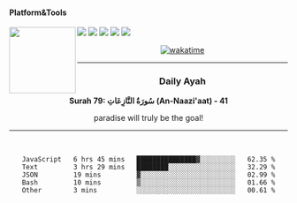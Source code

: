 #### Platform&Tools

[![](https://img.shields.io/badge/-NPM-cb3837?style=flat-square&logo=npm&logoColor=white)](https://npmjs.com/)
[![](https://img.shields.io/badge/PHP-777BB4?style=flat-square&logo=php&logoColor=white)](https://nodejs.org/)
[![](https://img.shields.io/badge/Julia-9558B2?style=flat-square&logo=julia&logoColor=white)](https://nodejs.org/)
<img src="https://avatars.githubusercontent.com/u/31664438?v=4" width="120" align="left">
[![](https://img.shields.io/badge/-Node.js-43853d?style=flat-square&logo=node.js&logoColor=ffffff)](https://nodejs.org/)
[![](https://img.shields.io/badge/Visual_Studio_Code-0078D4?style=flat-square&logo=visual%20studio%20code&logoColor=white)](https://nodejs.org/)

<center>

[![wakatime](https://wakatime.com/badge/user/87646243-158a-4241-a3cb-668e1fa2dbb8.svg)](https://wakatime.com/@87646243-158a-4241-a3cb-668e1fa2dbb8)
               

_______ 
### Daily Ayah

<!--START_SECTION:quran-->

**Surah 79: سُورَةُ النَّازِعَاتِ (An-Naazi'aat) - 41**

paradise will truly be the goal!
 <!--END_SECTION:quran-->

  
                       
                                             
_______

&nbsp;&nbsp;     &nbsp;&nbsp;    &nbsp;&nbsp;   &nbsp;&nbsp;
 
<!--START_SECTION:waka-->

```text
JavaScript   6 hrs 45 mins   ███████████████▓░░░░░░░░░   62.35 %
Text         3 hrs 29 mins   ████████░░░░░░░░░░░░░░░░░   32.29 %
JSON         19 mins         ▓░░░░░░░░░░░░░░░░░░░░░░░░   02.99 %
Bash         10 mins         ▒░░░░░░░░░░░░░░░░░░░░░░░░   01.66 %
Other        3 mins          ░░░░░░░░░░░░░░░░░░░░░░░░░   00.61 %
```

<!--END_SECTION:waka-->
